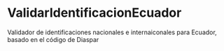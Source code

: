 # ValidarIdentificacionEcuador
Validador de identificaciones nacionales e internaiconales para Ecuador, basado en el código de Diaspar
